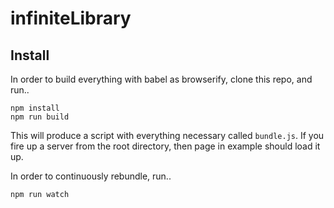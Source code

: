 infiniteLibrary
===============

Install
-------
In order to build everything with babel as browserify, clone this repo, and run..

```
npm install
npm run build
```

This will produce a script with everything necessary called `bundle.js`. 
If you fire up a server from the root directory, then page in example should load it up.

In order to continuously rebundle, run..

```
npm run watch
```
